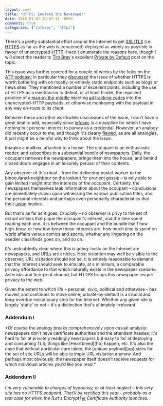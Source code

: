 ```yaml
---
layout: post
title: "HTTPS: Emulate the Newspaper"
date: 2015-01-07 20:47:11 -0800
comments: true
categories: ["infosec", "https"]
---
```

There's a pretty substantial effort around the Internet to get [SSL/TLS][tls] (i.e. [HTTPS][https] as far as the web is concerned) deployed as widely as possible in favour of unencrypted-[HTTP][http]. I won't enumerate the reasons here, though I will direct the reader to [Tim Bray][tb]'s excellent [Private by Default][pbd] post on the topic.<!--more-->

This issue was further covered for a couple of weeks by the folks on the [ATP podcast][atp]; in particular they [discussed][atp97] the issue of whether HTTPS is worth bothering with on mostly-or-entirely static endpoints such as blogs or news sites. They mentioned a number of excellent points, including the use of HTTPS as a mechanism to defeat, or at least hinder, the repellent practice of a [man-in-the-middle][mitm] injecting [ad tracking codes][iad] into the unencrypted-HTTP payloads, or otherwise monkeying with the payload in any way en-route to its client.

Between these and other worthwhile discussions of the issue, I don't have a great deal to add, especially since [infosec][infosec] is a discipline for which I have nothing but personal interest to purvey as a credential. However, an analogy did recently occur to me, and though it's clearly <a href="#flawed">flawed</a>, as are all analogies, it just might be a helpful way to think about the issue.

Imagine a mailbox, attached to a house. The occupant is an enthusiastic reader; and subscribes to a substantial bundle of newspapers. Daily, the occupant retrieves the newspapers, brings them into the house, and behind closed doors engages in an leisurely perusal of their contents.

Any observer of this ritual – from the delivering postal-worker to the binoculared-neighbour on the lookout for prurient gossip – is only able to gain *limited* insight into the interests of the occupant. Certainly, the newspapers themselves leak information about the occupant – conclusions are immediately drawn upon witnessing the various publication titles, and the personal interests and perhaps even personality characteristics that their [union][union] implies.

But that's as far as it goes. *Crucially* – no observer is privy to the set of *actual articles* that pique the occupant's interest, and the time spent reading each one. It is between the occupant and the bundle itself how high-brow, or how low-brow those interests are, how much time is spent on world affairs versus comics and sports, whether any lingering on the seedier classifieds goes on, and so on.

It's undoubtedly clear where this is going: hosts on the Internet are newspapers, and URLs are articles. Host visitation may well be visible to the observer; URL visitation should not be. It is entirely reasonable to demand that the Internet should seek to emulate, at a minimum, a comparable privacy affordance to that which naturally exists in the newspaper scenario. Asterisks and fine-print abound, but HTTPS brings this newspaper-esque privacy to the web.

Given the extent to which life – personal, civic, political and otherwise – has moved, and continues to move online, private-by-default is a crucial and long-overdue evolutionary step for the Internet. Whether any given site is largely 'static' or not – it's a distinction that's ultimately irrelevant.

<h3><a name="flawed" class="target">Addendum I</a></h3>
*Of course the analogy breaks comprehensively upon casual analysis: newspapers don't have certificate authorities and the attendant hassles; it's hard to fail at privately readingly newspapers but easy to fail at deploying and consuming TLS; things like [Heartbleed][hb] happen, etc. It's also the case that without particular care taken, the [unique payload][up] sizes for the set of site URLs will be able to imply URL visitation anyhow. And perhaps most obviously: the newspaper itself doesn't receive requests for which individual articles you'd like you read.*

### Addendum II
*I'm very vulnerable to charges of hypocrisy, or at least neglect – this very site has no HTTPS endpoint. That'll be rectified this year - probably as a test case for when the [Let's Encrypt]
[le] Certificate Authority launches.*

[pbd]: https://www.tbray.org/ongoing/When/201x/2012/12/02/HTTPS
[le]: https://letsencrypt.org/
[iad]: https://www.eff.org/deeplinks/2014/11/verizon-x-uidh
[tb]: https://www.tbray.org/ongoing/misc/Tim
[https]: http://en.wikipedia.org/wiki/HTTP_Secure
[http]: http://en.wikipedia.org/wiki/Hypertext_Transfer_Protocol
[atp]: http://atp.fm
[atp97]: http://atp.fm/episodes/97
[infosec]: http://en.wikipedia.org/wiki/Information_security
[tls]: http://en.wikipedia.org/wiki/Transport_Layer_Security
[union]: http://en.wikipedia.org/wiki/Union_%28set_theory%29
[hb]: http://heartbleed.com/
[mitm]: http://en.wikipedia.org/wiki/Man-in-the-middle_attack
[up]: http://security.stackexchange.com/questions/73309/do-payload-sizes-reveal-urls-when-https-is-deployed-on-news-blogs-etc

